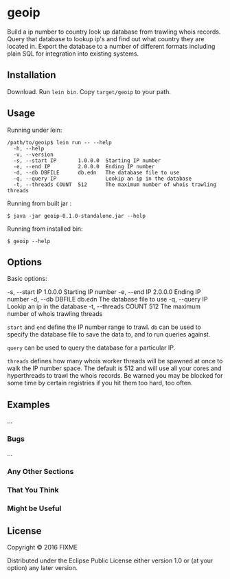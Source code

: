 # geoip

Build a ip number to country look up database from trawling whois
records. Query that database to lookup ip's and find out what country
they are located in. Export the database to a number of different
formats including plain SQL for integration into existing systems.

## Installation

Download. Run ```lein bin```. Copy ```target/geoip``` to your path.

## Usage

Running under lein:

    /path/to/geoip$ lein run -- --help
      -h, --help
      -v, --version
      -s, --start IP       1.0.0.0  Starting IP number
      -e, --end IP         2.0.0.0  Ending IP number
      -d, --db DBFILE      db.edn   The database file to use
      -q, --query IP                Lookip an ip in the database
      -t, --threads COUNT  512      The maximum number of whois trawling threads

Running from built jar :

    $ java -jar geoip-0.1.0-standalone.jar --help

Running from installed bin:

    $ geoip --help

## Options

Basic options:

  -s, --start IP       1.0.0.0  Starting IP number
  -e, --end IP         2.0.0.0  Ending IP number
  -d, --db DBFILE      db.edn   The database file to use
  -q, --query IP                Lookip an ip in the database
  -t, --threads COUNT  512      The maximum number of whois trawling threads

`start` and `end` define the IP number range to trawl. `db` can be used to specify the database file to save the data to, and to run queries against.

`query` can be used to query the database for a particular IP.

`threads` defines how many whois worker threads will be spawned at once to walk the IP number space. The default is 512 and will use all your cores and hyperthreads to trawl the whois records. Be warned you may be blocked for some time by certain registries if you hit them too hard, too often.

## Examples

...

### Bugs

...

### Any Other Sections
### That You Think
### Might be Useful

## License

Copyright © 2016 FIXME

Distributed under the Eclipse Public License either version 1.0 or (at
your option) any later version.

